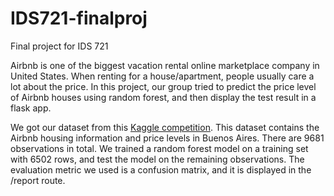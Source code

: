 # IDS721-finalproj
Final project for IDS 721

Airbnb is one of the biggest vacation rental online marketplace company in United States. When renting for a house/apartment, people usually care a lot about the price.  In this project, our group tried to predict the price level of Airbnb houses using random forest, and then display the test result in a flask app. 

We got our dataset from this [Kaggle competition](https://www.kaggle.com/c/duke-cs671-fall20-airbnb-pricing-data). This dataset contains the Airbnb housing information and price levels in Buenos Aires. There are 9681 observations in total. We trained a random forest model on a training set with 6502 rows, and test the model on the remaining observations. The evaluation metric we used is a confusion matrix, and it is displayed in the /report route.
